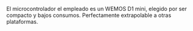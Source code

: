 
El microcontrolador el empleado es un WEMOS D1 mini, elegido por ser compacto y bajos consumos. Perfectamente extrapolable a otras plataformas.
